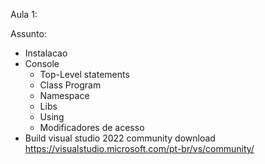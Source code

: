 Aula 1:

Assunto:
  - Instalacao 
  - Console
     - Top-Level statements
     - Class Program
     - Namespace
     - Libs
     - Using
     - Modificadores de acesso
   - Build
visual studio 2022 community download
https://visualstudio.microsoft.com/pt-br/vs/community/
